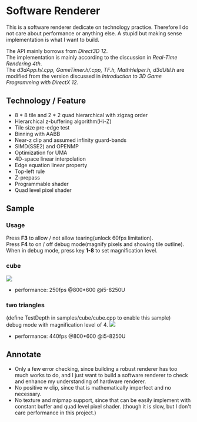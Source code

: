 # Software Renderer

This is a software renderer dedicate on technology practice.
Therefore I do not care about performance or anything else.
A stupid but making sense implementation is what I want to build.

The API mainly borrows from *Direct3D 12*.  
The implementation is mainly according to the discussion in *Real-Time Rendering 4th*.  
The *d3dApp.h/.cpp, GameTimer.h/.cpp, TF.h, MathHelper.h, d3dUtil.h* are modified from the version discussed in *Introduction to 3D Game Programming with DirectX 12*.

## Technology / Feature
- 8 \* 8 tile and 2 \* 2 quad hierarchical with zigzag order
- Hierarchical z-buffering algorithm(Hi-Z)
- Tile size pre-edge test
- Binning with AABB
- Near-z clip and assumed infinity guard-bands
- SIMD(SSE2) and OPENMP
- Optimization for UMA
- 4D-space linear interpolation
- Edge equation linear property
- Top-left rule
- Z-prepass
- Programmable shader
- Quad level pixel shader

## Sample
### Usage
Press **F3** to allow / not allow tearing(unlock 60fps limitation).  
Press **F4** to on / off debug mode(magnify pixels and showing tile outline).
When in debug mode, press key **1-8** to set magnification level.

### cube
![](https://github.com/MMaxwell66/SoftwareRenderer/blob/master/samples/cube/images/cube.jpg)
- performance: 250fps @800\*600 @i5-8250U

### two triangles
(define TestDepth in samples/cube/cube.cpp to enable this sample)  
debug mode with magnification level of 4.
![](https://github.com/MMaxwell66/SoftwareRenderer/blob/master/samples/cube/images/debug.jpg)
- performance: 440fps @800\*600 @i5-8250U

## Annotate
- Only a few error checking, since building a robust renderer has too much works to do, and I just want to build a software renderer to check and enhance my understanding of hardware renderer.
-  No positive w clip, since that is mathematically imperfect and no necessary.
-  No texture and mipmap support, since that can be easily implement with constant buffer and quad level pixel shader. (though it is slow, but I don't care performance in this project.)
